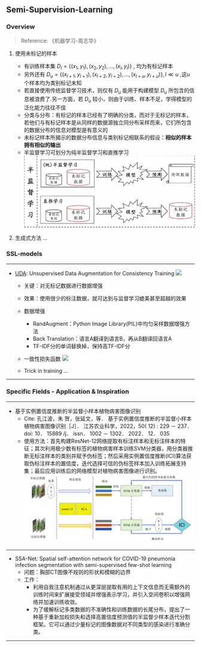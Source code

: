 ## Semi-Supervision-Learning

### Overview
> Reference: 《机器学习-周志华》
1. 使用未标记的样本
    * 有训练样本集 $D_l = \{(x_1, y_1), (x_2, y_2), ..., (x_l, y_l)\}$ , 均为有标记样本
    * 另外还有 $D_u = \{(x_{l + 1}, y_{l + 1}), (x_{l + 2}, y_{l + 2}), ..., (x_{l + u}, y_{l + u})\}, l \ll u$ ,这u个样本均为类别标记未知
    * 若直接使用传统监督学习技术，则仅有 $D_u$ 能用于构建模型 $D_u$ 所包含的信息被浪费了.另一方面，若 $D_u$ 较小，则由于训练、样本不足，学得模型的泛化能力往往不佳
    * 分类与分布：有标记的样本已经有了明确的分类，而对于无标记的样本，若他们与有标记样本是从同样的数据源独立同分布采样而来，它们所包含的数据分布的信息对模型是有意义的
    * 未标记样本所揭示的数据分布信息与类别标记相联系的假设：**相似的样本拥有相似的输出**
    * 半监督学习可划分为纯半监督学习和直推学习
    ![SSL-classification](../imgs/SSL.PNG)

2. 生成式方法
...


### SSL-models
***
* [UDA](https://arxiv.org/pdf/1904.12848v6.pdf): Unsupervised Data Augmentation for Consistency Training
    ![](https://img-blog.csdnimg.cn/20210321123929596.png?x-oss-process=image/watermark,type_ZmFuZ3poZW5naGVpdGk,shadow_10,text_aHR0cHM6Ly9ibG9nLmNzZG4ubmV0L3plcGh5cl93YW5n,size_16,color_FFFFFF,t_70)
    * 关键：对无标记数据进行数据增强
    * 效果：使用很少的标注数据，就可达到与监督学习媲美甚至超越的效果
    * 数据增强
        * RandAugment：Python Image Library(PIL)中均匀采样数据增强方法
        * Back Translation：语言A翻译到语言B，再从B翻译回语言A
        * TF-IDF分的单词替换掉，保持高TF-IDF分
    * 一致性损失函数
    ![](https://img-blog.csdnimg.cn/20210321123857131.png)
        
    * Trick in training ...
***


### Specific Fields - Application & Inspiration

***
* 基于实例置信度推断的半监督小样本植物病害图像识别
    * Cite: 孔江波，朱 贺，张延文，等． 基于实例置信度推断的半监督小样本植物病害图像识别［J］． 江苏农业科学，2022，50( 12) : 229 － 237．doi: 10． 15889 /j． issn． 1002 － 1302． 2022． 12． 035
    * 使用方法：首先构建ResNet-12网络提取有标注样本和无标注样本的特征；其次利用极少数有标签的植物病害样本训练SVM分类器，用分类器推断无标注样本的类别并赋予伪标签；然后采用实例置信度推断(ICI)算法获取伪标注样本的置信度，迭代选择可信的伪标签样本加入训练拓展支持集；最后应用训练后的网络模型对植物病害图像进行识别。
    ![SSL-ICI](../imgs/SSL-ICI.PNG)
***
* SSA-Net: Spatial self-attention network for COVID-19 pneumonia infection segmentation with semi-supervised few-shot learning
    * 问题：胸部CT图像不规则的形状和模糊的边界
    * 工作：
        * 利用自我注意机制通过从更深层提取有用的上下文信息而无需额外的训练时间来扩展接受领域并增强表示学习，并引入空间卷积以增强网络并加速训练收敛。
        * 为了缓解标记多类数据的不准确性和训练数据的长尾分布，提出了一种基于重新加权损失和选择高置信度预测值的半监督少样本迭代分割框架。它可以通过少量标记的图像数据对不同类型的感染进行准确分类。
***